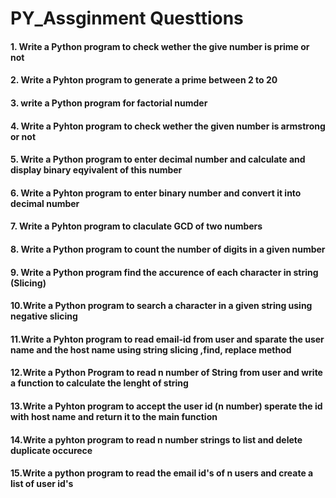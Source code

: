 # PY_Assginment Questtions

#### 1. Write a Python program to check wether the give number is prime or not
#### 2. Write a Pyhton program to generate a prime between 2 to 20
#### 3. write a Python program for factorial numder
#### 4. Write a Pyhton program to check wether the given number is armstrong or not
#### 5. Write a Python program to enter decimal number and calculate and display binary eqyivalent of this number
#### 6. Write a Pyhton program to enter binary number and convert it into decimal number
#### 7. Write a Pyhton program to claculate GCD of two numbers
#### 8. Write a Python program to count the number of digits in a given number
#### 9. Write a Python program find the accurence of each character in string (Slicing)
#### 10.Write a Python program to search a character in a given string using negative slicing
#### 11.Write a Pyhton program to read email-id from user and sparate the user name and the host name using string slicing ,find, replace method
#### 12.Write a Python Program to read n number of String from user and write a function to calculate the lenght of string
#### 13.Write a Pyhton program to accept the user id (n number) sperate the id with host name and return it to the main function
#### 14.Write a pyhton program to read n number strings to list and delete duplicate occurece
#### 15.Write a python program to read the email id's of n users and create a list of user id's 
